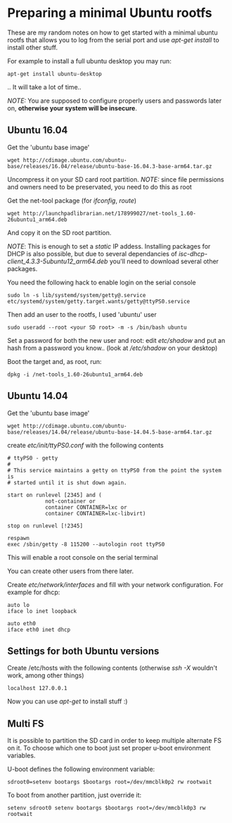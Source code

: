 Preparing a minimal Ubuntu rootfs
=================================

These are my random notes on how to get started with a minimal ubuntu rootfs that allows you to log from the serial port and use *apt-get install* to install other stuff.

For example to install a full ubuntu desktop you may run:

```
apt-get install ubuntu-desktop
```
.. It will take a lot of time..

*NOTE:* You are supposed to configure properly users and passwords later on, **otherwise your system will be insecure**.

Ubuntu 16.04
------------

Get the 'ubuntu base image'
```
wget http://cdimage.ubuntu.com/ubuntu-base/releases/16.04/release/ubuntu-base-16.04.3-base-arm64.tar.gz
```
Uncompress it on your SD card root partition.
*NOTE:* since file permissions and owners need to be preservated, you need to do this as root

Get the net-tool package (for *ifconfig*, *route*)
```
wget http://launchpadlibrarian.net/178999027/net-tools_1.60-26ubuntu1_arm64.deb
```
And copy it on the SD root partition.

*NOTE*: This is enough to set a *static* IP addess. Installing packages for DHCP is also possible, but due to several dependancies of *isc-dhcp-client_4.3.3-5ubuntu12_arm64.deb* you'll need to download several other packages.

You need the following hack to enable login on the serial console
```
sudo ln -s lib/systemd/system/getty@.service etc/systemd/system/getty.target.wants/getty@ttyPS0.service
```

Then add an user to the rootfs, I used 'ubuntu' user
```
sudo useradd --root <your SD root> -m -s /bin/bash ubuntu
```

Set a password for both the new user and root: edit *etc/shadow* and put an hash from a password you know.. (look at */etc/shadow* on your desktop)

Boot the target and, as root, run:
```
dpkg -i /net-tools_1.60-26ubuntu1_arm64.deb
```


Ubuntu 14.04
------------

Get the 'ubuntu base image'
```
wget http://cdimage.ubuntu.com/ubuntu-base/releases/14.04/release/ubuntu-base-14.04.5-base-arm64.tar.gz
```

create *etc/init/ttyPS0.conf* with the following contents


```
# ttyPS0 - getty
#
# This service maintains a getty on ttyPS0 from the point the system is
# started until it is shut down again.

start on runlevel [2345] and (
            not-container or
            container CONTAINER=lxc or
            container CONTAINER=lxc-libvirt)

stop on runlevel [!2345]

respawn
exec /sbin/getty -8 115200 --autologin root ttyPS0

```
This will enable a root console on the serial terminal

You can create other users from there later.

Create *etc/network/interfaces* and fill with your network configuration.
For example for dhcp:

```
auto lo
iface lo inet loopback

auto eth0
iface eth0 inet dhcp
```

Settings for both Ubuntu versions
---------------------------------

Create /etc/hosts with the following contents (otherwise *ssh -X* wouldn't work, among other things)

```
localhost 127.0.0.1
```

Now you can use *apt-get* to install stuff :)


Multi FS
--------

It is possible to partition the SD card in order to keep multiple alternate FS on it.
To choose which one to boot just set proper u-boot environment variables.

U-boot defines the following environment variable:
```
sdroot0=setenv bootargs $bootargs root=/dev/mmcblk0p2 rw rootwait
```

To boot from another partition, just override it:

```
setenv sdroot0 setenv bootargs $bootargs root=/dev/mmcblk0p3 rw rootwait
```
